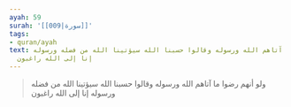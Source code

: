 ```yaml
---
ayah: 59
surah: '[[009|سورة]]'
tags:
- quran/ayah
text: ولو أنهم رضوا ما آتاهم الله ورسوله وقالوا حسبنا الله سيؤتينا الله من فضله ورسوله
  إنا إلى الله راغبون
---
```

> ولو أنهم رضوا ما آتاهم الله ورسوله وقالوا حسبنا الله سيؤتينا الله من فضله ورسوله إنا إلى الله راغبون
